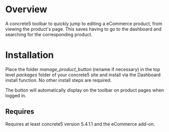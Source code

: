 Overview
==========
A concrete5 toolbar to quickly jump to editing a eCommerce product, from viewing the product's page.
This saves having to go to the dashboard and searching for the corresponding product.

Installation
==========
Place the folder *manage_product_button* (rename if necessary) in the top level *packages* folder of your concrete5 site and install via the Dashboard install function. No other install steps are required. 

The button will automatically display on the toolbar on product pages when logged in.

## Requires 
Requires at least concrete5 version 5.4.1.1 and the eCommerce add-on.
